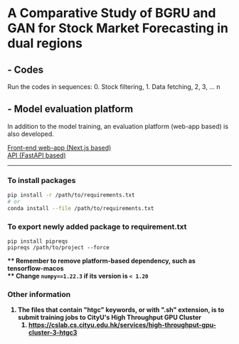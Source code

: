 # A Comparative Study of BGRU and GAN for Stock Market Forecasting in dual regions
## - Codes
Run the codes in sequences: 0. Stock filtering, 1. Data fetching, 2, 3, ... n

## - Model evaluation platform
In addition to the model training, an evaluation platform (web-app based) is also developed. 

[Front-end web-app (Next.js based)](https://github.com/wilsonvolker/comparative-study-bgru-gan-model/tree/main/model_evaluation_platform/web-app)
<br/>
[API (FastAPI based)](https://github.com/wilsonvolker/comparative-study-bgru-gan-model/tree/main/model_evaluation_platform/api)

<hr/>

### To install packages
```bash
pip install -r /path/to/requirements.txt
# or
conda install --file /path/to/requirements.txt
```

### To export newly added package to requirement.txt
```console
pip install pipreqs
pipreqs /path/to/project --force
```
<b>** Remember to remove platform-based dependency, such as tensorflow-macos</b>
<br/>
<b>** Change `numpy==1.22.3` if its version is `< 1.20`<b>

### Other information
1. The files that contain "htgc" keywords, or with ".sh" extension, is to submit training jobs to CityU's High Throughput GPU Cluster 
   1. https://cslab.cs.cityu.edu.hk/services/high-throughput-gpu-cluster-3-htgc3

